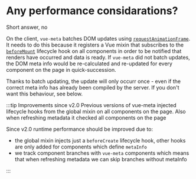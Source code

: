 # Any performance considarations?

Short answer, no

On the client, `vue-meta` batches DOM updates using [`requestAnimationFrame`](https://developer.mozilla.org/en-US/docs/Web/API/window/requestAnimationFrame). It needs to do this because it registers a Vue mixin that subscribes to the [`beforeMount`](https://vuejs.org/api/#beforeMount) lifecycle hook on all components in order to be notified that renders have occurred and data is ready. If `vue-meta` did not batch updates, the DOM meta info would be re-calculated and re-updated for every component on the page in quick-succession.

Thanks to batch updating, the update will only occurr once - even if the correct meta info has already been compiled by the server. If you don't want this behaviour, see below.

:::tip Improvements since v2.0
Previous versions of vue-meta injected lifecycle hooks from the global mixin on all components on the page. Also when refreshing metadata it checked all components on the page

Since v2.0 runtime performance should be improved due to:
- the global mixin injects just a `beforeCreate` lifecycle hook, other hooks are only added for components which define `metaInfo`
- we track component branches with `vue-meta` components which means that when refreshing metadata we can skip branches without metaInfo

:::
